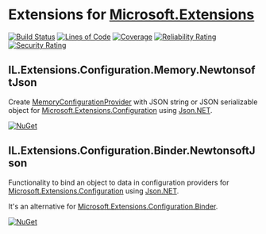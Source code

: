 # Extensions for [Microsoft.Extensions](https://github.com/dotnet/extensions)

[![Build Status](https://iron9light.visualstudio.com/github/_apis/build/status/iron9light.IL.Extensions?branchName=master)](https://iron9light.visualstudio.com/github/_build/latest?definitionId=4&branchName=master)
[![Lines of Code](https://sonarcloud.io/api/project_badges/measure?project=iron9light_IL.Extensions&metric=ncloc)](https://sonarcloud.io/dashboard?id=iron9light_IL.Extensions)
[![Coverage](https://sonarcloud.io/api/project_badges/measure?project=iron9light_IL.Extensions&metric=coverage)](https://sonarcloud.io/dashboard?id=iron9light_IL.Extensions)
[![Reliability Rating](https://sonarcloud.io/api/project_badges/measure?project=iron9light_IL.Extensions&metric=reliability_rating)](https://sonarcloud.io/dashboard?id=iron9light_IL.Extensions)
[![Security Rating](https://sonarcloud.io/api/project_badges/measure?project=iron9light_IL.Extensions&metric=security_rating)](https://sonarcloud.io/dashboard?id=iron9light_IL.Extensions)

## IL.Extensions.Configuration.Memory.NewtonsoftJson

Create [MemoryConfigurationProvider](https://docs.microsoft.com/en-us/aspnet/core/fundamentals/configuration/?#memory-configuration-provider) with JSON string or JSON serializable object for [Microsoft.Extensions.Configuration](https://docs.microsoft.com/en-us/aspnet/core/fundamentals/configuration/) using [Json.NET](https://www.newtonsoft.com/json).

[![NuGet](https://img.shields.io/nuget/vpre/IL.Extensions.Configuration.Memory.NewtonsoftJson.svg)](https://www.nuget.org/packages/IL.Extensions.Configuration.Memory.NewtonsoftJson/)

## IL.Extensions.Configuration.Binder.NewtonsoftJson

Functionality to bind an object to data in configuration providers for [Microsoft.Extensions.Configuration](https://docs.microsoft.com/en-us/aspnet/core/fundamentals/configuration/) using [Json.NET](https://www.newtonsoft.com/json).

It's an alternative for [Microsoft.Extensions.Configuration.Binder](https://www.nuget.org/packages/Microsoft.Extensions.Configuration.Binder/).

[![NuGet](https://img.shields.io/nuget/vpre/IL.Extensions.Configuration.Binder.NewtonsoftJson.svg)](https://www.nuget.org/packages/IL.Extensions.Configuration.Binder.NewtonsoftJson/)
